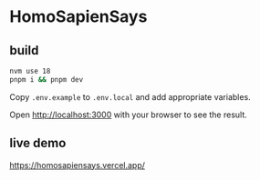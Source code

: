 # HomoSapienSays

## build

```bash
nvm use 18
pnpm i && pnpm dev
```

Copy `.env.example` to `.env.local` and add appropriate variables.

Open [http://localhost:3000](http://localhost:3000) with your browser to see the result.

## live demo

https://homosapiensays.vercel.app/
